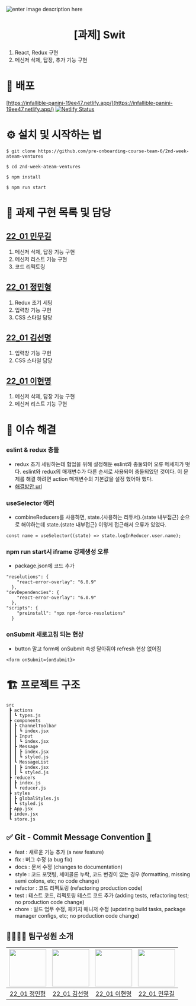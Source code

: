 ![enter image description here](https://user-images.githubusercontent.com/24728385/148955263-b3a0e063-6950-46f2-82e9-1fcabc24e19e.jpeg)

<h1 align="middle">[과제] Swit</h1>

1. React, Redux 구현
2. 메신저 삭제, 답장, 추가 기능 구현

# 🔗 배포
[https://infallible-panini-19ee47.netlify.app/](https://infallible-panini-19ee47.netlify.app/)
[![Netlify Status](https://api.netlify.com/api/v1/badges/4cdb7c60-5f99-420f-9f10-5420389e3332/deploy-status)](https://app.netlify.com/sites/infallible-panini-19ee47/deploys)


# ⚙️ 설치 및 시작하는 법

```
$ git clone https://github.com/pre-onboarding-course-team-6/2nd-week-ateam-ventures

$ cd 2nd-week-ateam-ventures

$ npm install

$ npm run start
```

# 🏹 과제 구현 목록 및 담당

## [22_01 민무길](https://github.com/gilmujjang)

1. 메신저 삭제, 답장 기능 구현
2. 메신저 리스트 기능 구현
3. 코드 리펙토링

## [22_01 정민형](https://github.com/minbr0ther)

1. Redux 초기 세팅
2. 입력창 기능 구현
3. CSS 스타일 담당

## [22_01 김선명](https://github.com/BGM-109)

1. 입력창 기능 구현
2. CSS 스타일 담당

## [22_01 이현명](https://github.com/wiseeee)

1. 메신저 삭제, 답장 기능 구현
2. 메신저 리스트 기능 구현

# 👺 이슈 해결
### eslint & redux 충돌
- redux 초기 세팅하는데 협업을 위해 설정해둔 eslint와 충둘되어 오류 메세지가 떳다. eslint와 redux의 매개변수가 다른 순서로 사용되어 충돌되었던 것이다.
이 문제를 해결 하려면 action 매개변수의 기본값을 설정 했어야 했다.
- [해결방안 url](https://stackoverflow.com/questions/62259351/react-redux-error-default-parameters-should-be-last-default-param-last)
### useSelector 에러
- combineReducers를 사용하면, state.{사용하는 리듀서}.{state 내부접근} 순으로 해야하는데 state.{state 내부접근} 이렇게 접근해서 오류가 있었다.
```
const name = useSelector((state) => state.logInReducer.user.name);
```
### npm run start시 iframe 강제생성 오류
- package.json에 코드 추가
```
"resolutions": {
    "react-error-overlay": "6.0.9"
  },
"devDependencies": {
    "react-error-overlay": "6.0.9"
  },
"scripts": {
    "preinstall": "npx npm-force-resolutions"
  }
```
### onSubmit 새로고침 되는 현상
- button 말고 form에 onSubmit 속성 달아줘야 refresh 현상 없어짐
```
<form onSubmit={onSubmit}>
```

# 🏗 프로젝트 구조

```
src
 ┣ actions
 ┃ ┗ types.js
 ┣ components
 ┃ ┣ ChannelToolbar
 ┃ ┃ ┗ index.jsx
 ┃ ┣ Input
 ┃ ┃ ┗ index.jsx
 ┃ ┣ Message
 ┃ ┃ ┣ index.jsx
 ┃ ┃ ┗ styled.js
 ┃ ┗ MessageList
 ┃ ┃ ┣ index.jsx
 ┃ ┃ ┗ styled.js
 ┣ reducers
 ┃ ┣ index.js
 ┃ ┗ reducer.js
 ┣ styles
 ┃ ┣ globalStyles.js
 ┃ ┗ styled.js
 ┣ App.jsx
 ┣ index.jsx
 ┗ store.js

```

## ✅ Git - Commit Message Convention [🔗](https://webruden.tistory.com/486)

- feat : 새로운 기능 추가 (a new feature)
- fix : 버그 수정 (a bug fix)
- docs : 문서 수정 (changes to documentation)
- style : 코드 포맷팅, 세미콜론 누락, 코드 변경이 없는 경우 (formatting, missing semi colons, etc; no code change)
- refactor : 코드 리펙토링 (refactoring production code)
- test : 테스트 코드, 리펙토링 테스트 코드 추가 (adding tests, refactoring test; no production code change)
- chore : 빌드 업무 수정, 패키지 매니저 수정 (updating build tasks, package manager configs, etc; no production code change)

## 👨‍👨‍👦‍👦 팀구성원 소개

| [<img src="https://github.com/minbr0ther.png" width="100px">](https://github.com/minbr0ther) | [<img src="https://github.com/BGM-109.png" width="100px">](https://github.com/BGM-109) | [<img src="https://github.com/wiseeee.png" width="100px">](https://github.com/wiseeee) | [<img src="https://github.com/gilmujjang.png" width="100px">](https://github.com/gilmujjang) |
| :------------------------------------------------------------------------------------------: | :------------------------------------------------------------------------------------: | :------------------------------------------------------------------------------------: | :------------------------------------------------------------------------------------------: |
|                        [22_01 정민형](https://github.com/minbr0ther)                         |                       [22_01 김선명](https://github.com/BGM-109)                       |                       [22_01 이현명](https://github.com/wiseeee)                       |                        [22_01 민무길](https://github.com/gilmujjang)                         |
